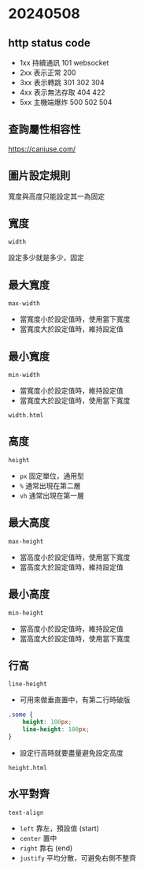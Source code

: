 # 20240508

## http status code

- 1xx 持續通訊 101 websocket
- 2xx 表示正常 200
- 3xx 表示轉跳 301 302 304
- 4xx 表示無法存取 404 422
- 5xx 主機端爆炸 500 502 504

## 查詢屬性相容性

https://caniuse.com/

## 圖片設定規則

寬度與高度只能設定其一為固定

## 寬度

`width`

設定多少就是多少，固定

## 最大寬度

`max-width`

- 當寬度小於設定值時，使用當下寬度
- 當寬度大於設定值時，維持設定值

## 最小寬度

`min-width`

- 當寬度小於設定值時，維持設定值
- 當寬度大於設定值時，使用當下寬度

`width.html`

## 高度

`height`

- `px` 固定單位，通用型
- `%` 通常出現在第二層
- `vh` 通常出現在第一層

## 最大高度

`max-height`

- 當高度小於設定值時，使用當下寬度
- 當高度大於設定值時，維持設定值

## 最小高度

`min-height`

- 當高度小於設定值時，維持設定值
- 當高度大於設定值時，使用當下寬度

## 行高

`line-height`

- 可用來做垂直置中，有第二行時破版

```css
.some {
    height: 100px;
    line-height: 100px;
}
```

- 設定行高時就要盡量避免設定高度

`height.html`

## 水平對齊

`text-align`

- `left` 靠左，預設值 (start)
- `center` 置中
- `right` 靠右 (end)
- `justify` 平均分散，可避免右側不整齊
